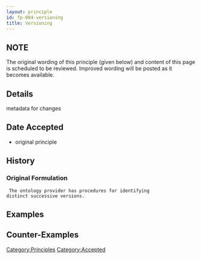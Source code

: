 ```yaml
---
layout: principle
id: fp-004-versioning
title: Versioning
---
```


NOTE
-------

The original wording of this principle (given below) and content of this page is scheduled to be reviewed. Improved wording will be posted as it becomes available.

Details
-------

metadata for changes

Date Accepted
-------------

-   original principle

History
-------

### Original Formulation

```
 The ontology provider has procedures for identifying
distinct successive versions. 
```

Examples
--------

Counter-Examples
----------------

<Category:Principles> <Category:Accepted>
